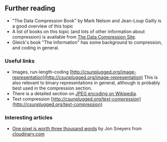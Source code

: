 ## Further reading

- "The Data Compression Book" by Mark Nelson and Jean-Loup Gailly is a good overview of this topic
- A list of books on this topic (and lots of other information about compression) is available from [The Data Compression Site](http://www.data-compression.info/Books/).
- Gleick's book "The Information" has some background to compression, and coding in general.

### Useful links

- Images, run-length-coding [http://csunplugged.org/image-representation](http://csunplugged.org/image-representation) This is also relevant to binary representations in general, although is probably best used in the compression section.
- There is a detailed section on [JPEG encoding on Wikipedia](https://en.wikipedia.org/wiki/Jpeg).
- Text compression [http://csunplugged.org/text-compression](http://csunplugged.org/text-compression)

### Interesting articles

- [One pixel is worth three thousand words](http://cloudinary.com/blog/one_pixel_is_worth_three_thousand_words) by Jon Sneyers from [cloudinary.com](http://cloudinary.com/)
